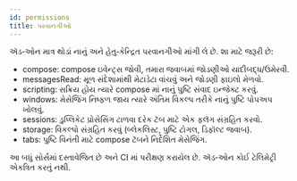 ```yaml
---
id: permissions
title: પરવાનગીઓ
---
```


ઍડ‑ઓન માત્ર થોડાં નાનું અને હેતુ‑કેન્દ્રિત પરવાનગીઓ માંગી લે છે. શા માટે જરૂરી છે:

- compose: compose ઇવેન્ટ્સ જોવી, તમારા જવાબમાં જોડણીઓ યાદીબદ્ધ/ઉમેરવી.
- messagesRead: મૂળ સંદેશામાંથી મેટાડેટા વાંચવું અને જોડણી ફાઇલો મેળવો.
- scripting: સક્રિય હોય ત્યારે compose માં નાનું પુષ્ટિ સંવાદ ઇન્જેક્ટ કરવું.
- windows: મેસેજિંગ નિષ્ફળ જાય ત્યારે અંતિમ વિકલ્પ તરીકે નાનું પુષ્ટિ પોપઅપ ખોલવું.
- sessions: ડુપ્લિકેટ પ્રોસેસિંગ ટાળવા દરેક ટૅબ માટે એક ફલૅગ સંગ્રહિત કરવો.
- storage: વિકલ્પો સંગ્રહિત કરવું (બ્લેકલિસ્ટ, પુષ્ટિ ટોગલ, ડિફૉલ્ટ જવાબ).
- tabs: પુષ્ટિ વિનંતી માટે compose ટૅબને નિર્દેશિત મેસેજિંગ.

આ બધું સોર્સમાં દસ્તાવેજિત છે અને CI માં પરીક્ષણ કરાયેલ છે. ઍડ‑ઓન કોઈ ટેલિમેટ્રી એકત્રિત કરતું નથી.
